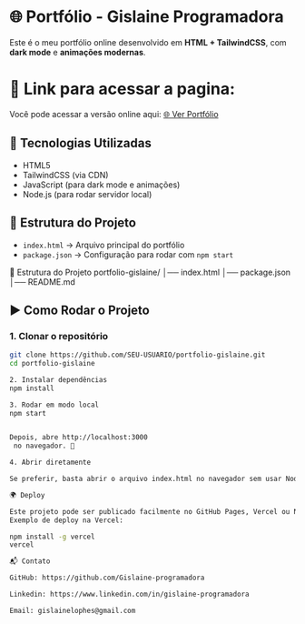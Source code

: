 # 🌐 Portfólio - Gislaine Programadora

Este é o meu portfólio online desenvolvido em **HTML + TailwindCSS**, com **dark mode** e **animações modernas**.  

#  🔗 Link para acessar a pagina:
  
Você pode acessar a versão online aqui: [🌐 Ver Portfólio](https://portfolio-gislaine.vercel.app/)



## 🚀 Tecnologias Utilizadas
- HTML5
- TailwindCSS (via CDN)
- JavaScript (para dark mode e animações)
- Node.js (para rodar servidor local)

## 📂 Estrutura do Projeto
- `index.html` → Arquivo principal do portfólio
- `package.json` → Configuração para rodar com `npm start`


📂 Estrutura do Projeto
portfolio-gislaine/
│── index.html
│── package.json
│── README.md

## ▶️ Como Rodar o Projeto

### 1. Clonar o repositório
```bash
git clone https://github.com/SEU-USUARIO/portfolio-gislaine.git
cd portfolio-gislaine

2. Instalar dependências
npm install

3. Rodar em modo local
npm start


Depois, abre http://localhost:3000
 no navegador. 🚀

4. Abrir diretamente

Se preferir, basta abrir o arquivo index.html no navegador sem usar Node.js.

🌍 Deploy

Este projeto pode ser publicado facilmente no GitHub Pages, Vercel ou Netlify.
Exemplo de deploy na Vercel:

npm install -g vercel
vercel

📬 Contato

GitHub: https://github.com/Gislaine-programadora

Linkedin: https://www.linkedin.com/in/gislaine-programadora

Email: gislainelophes@gmail.com







